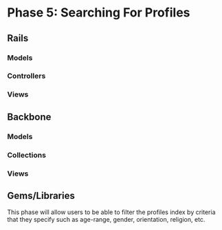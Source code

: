 # Phase 5: Searching For Profiles

## Rails
### Models
### Controllers
### Views

## Backbone
### Models
### Collections
### Views

## Gems/Libraries

This phase will allow users to be able to filter the profiles index by
criteria that they specify such as age-range, gender, orientation, religion, etc.
